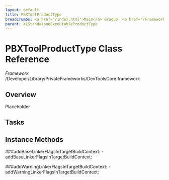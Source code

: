 ```yaml
---
layout: default
title: PBXToolProductType
breadcrumbs: <a href="/index.html">Main</a> &raquo; <a href="/Frameworks.html">Framework</a> &raquo; <a href="/Frameworks/DevToolsCore.html">DevToolsCore</a> &raquo; PBXToolProductType
parent: XCStandaloneExecutableProductType 
---
```

# PBXToolProductType Class Reference

*Framework* /Developer/Library/PrivateFrameworks/DevToolsCore.framework

## Overview

Placeholder

## Tasks

## Instance Methods

<a name="-addBaseLinkerFlagsInTargetBuildContext:"></a>
###addBaseLinkerFlagsInTargetBuildContext:
    - addBaseLinkerFlagsInTargetBuildContext:

<a name="-addWarningLinkerFlagsInTargetBuildContext:"></a>
###addWarningLinkerFlagsInTargetBuildContext:
    - addWarningLinkerFlagsInTargetBuildContext:

